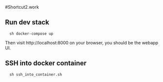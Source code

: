 #Shortcut2.work

## Run dev stack
```
  sh docker-compose up
```
Then visit http://localhost:8000 on your browser, you should be the webapp UI.

## SSH into docker container
```
  sh ssh_into_container.sh
```